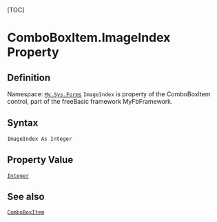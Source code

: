 [TOC]
# ComboBoxItem.ImageIndex Property

## Definition
Namespace: [`My.Sys.Forms`](My.Sys.Forms.md)
`ImageIndex` is property of the ComboBoxItem control, part of the freeBasic framework MyFbFramework.
## Syntax
```freeBasic
ImageIndex As Integer
```
## Property Value
[`Integer`]("https://www.freebasic.net/wiki/KeyPgInteger")
## See also
[`ComboBoxItem`](ComboBoxItem.md)
